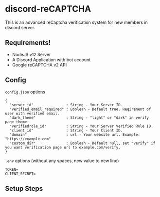 # discord-reCAPTCHA
This is an advanced reCaptcha verification system for new members in discord server.

## Requirements!
- NodeJS v12 Server
- A Discord Application with bot account
- Google reCAPTCHA v2 API

## Config

`config.json` options
```
{
  "server_id"               : String - Your Server ID.
  "verified_email_required" : Boolean - Default true. Reqirement of user with verified email.
  "dark_theme"              : String - "light" or "dark" in verify page theme.
  "verifiedrole_id"         : String - Your Server Verified Role ID.
  "client_id"               : String - Your Client ID.
  "domain"                  : url - Your website url. Example: "https://example.com"
  "custom_dir"              : Boolean - Default null, set "verify" if you want verification page url to example.com/verify.
}
```
`.env` options (without any spaces, new value to new line)
```
TOKEN=
CLIENT_SECRET=
```

## Setup Steps
